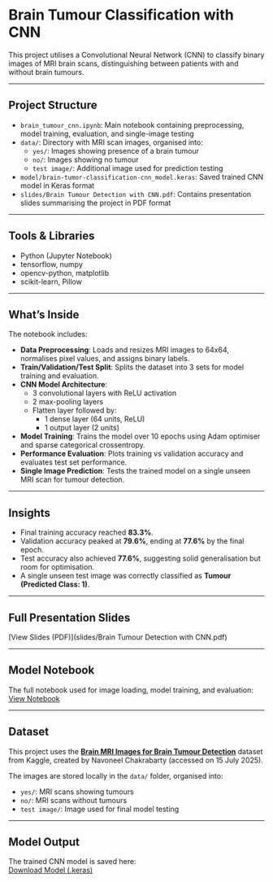 # Brain Tumour Classification with CNN

This project utilises a Convolutional Neural Network (CNN) to classify binary images of MRI brain scans, distinguishing between patients with and without brain tumours.

---

## Project Structure

- `brain_tumour_cnn.ipynb`: Main notebook containing preprocessing, model training, evaluation, and single-image testing
- `data/`: Directory with MRI scan images, organised into:
  - `yes/`: Images showing presence of a brain tumour
  - `no/`: Images showing no tumour
  - `test image/`: Additional image used for prediction testing
- `model/brain-tumor-classification-cnn_model.keras`: Saved trained CNN model in Keras format
- `slides/Brain Tumour Detection with CNN.pdf`: Contains presentation slides summarising the project in PDF format

---

## Tools & Libraries

- Python (Jupyter Notebook)
- tensorflow, numpy
- opencv-python, matplotlib
- scikit-learn, Pillow

---

## What’s Inside

The notebook includes:

- **Data Preprocessing**: Loads and resizes MRI images to 64x64, normalises pixel values, and assigns binary labels.
- **Train/Validation/Test Split**: Splits the dataset into 3 sets for model training and evaluation.
- **CNN Model Architecture**:
  - 3 convolutional layers with ReLU activation
  - 2 max-pooling layers
  - Flatten layer followed by:
    - 1 dense layer (64 units, ReLU)
    - 1 output layer (2 units)
- **Model Training**: Trains the model over 10 epochs using Adam optimiser and sparse categorical crossentropy.
- **Performance Evaluation**: Plots training vs validation accuracy and evaluates test set performance.
- **Single Image Prediction**: Tests the trained model on a single unseen MRI scan for tumour detection.

---

## Insights

- Final training accuracy reached **83.3%**.
- Validation accuracy peaked at **79.6%**, ending at **77.6%** by the final epoch.
- Test accuracy also achieved **77.6%**, suggesting solid generalisation but room for optimisation.
- A single unseen test image was correctly classified as **Tumour (Predicted Class: 1)**.

---

## Full Presentation Slides  

[View Slides (PDF)](slides/Brain Tumour Detection with CNN.pdf)

---

## Model Notebook  

The full notebook used for image loading, model training, and evaluation:  
[View Notebook](brain_tumour_cnn.ipynb)

---

## Dataset

This project uses the [**Brain MRI Images for Brain Tumour Detection**](https://www.kaggle.com/datasets/navoneel/brain-mri-images-for-brain-tumor-detection) dataset from Kaggle, created by Navoneel Chakrabarty (accessed on 15 July 2025).

The images are stored locally in the `data/` folder, organised into:
- `yes/`: MRI scans showing tumours
- `no/`: MRI scans without tumours
- `test image/`: Image used for final model testing

---

## Model Output  

The trained CNN model is saved here:  
[Download Model (.keras)](model/brain-tumor-classification-cnn_model.keras)
